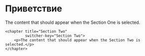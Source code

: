 # Приветствие

<topic title="Topic title" switcher-label="Custom label">
    <chapter title="Section One"
             switcher-key="Section One">
        <p>The content that should appear when the Section One is selected.</p>
    </chapter>

    <chapter title="Section Two"
             switcher-key="Section Two">
        <p>The content that should appear when the Section Two is selected.</p>
    </chapter>
</topic>